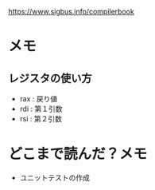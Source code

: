 https://www.sigbus.info/compilerbook

# メモ

## レジスタの使い方

* rax : 戻り値
* rdi : 第１引数
* rsi : 第２引数

# どこまで読んだ？メモ

* ユニットテストの作成
